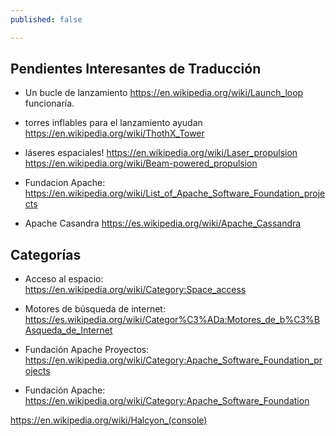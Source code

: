 ```yaml
---
published: false

---
```


## Pendientes Interesantes de Traducción
* Un bucle de lanzamiento https://en.wikipedia.org/wiki/Launch_loop funcionaría.
* torres inflables para el lanzamiento ayudan https://en.wikipedia.org/wiki/ThothX_Tower
* láseres espaciales! https://en.wikipedia.org/wiki/Laser_propulsion https://en.wikipedia.org/wiki/Beam-powered_propulsion

* Fundacion Apache: https://en.wikipedia.org/wiki/List_of_Apache_Software_Foundation_projects

* Apache Casandra https://es.wikipedia.org/wiki/Apache_Cassandra

## Categorías

* Acceso al espacio: https://en.wikipedia.org/wiki/Category:Space_access
* Motores de búsqueda de internet: https://es.wikipedia.org/wiki/Categor%C3%ADa:Motores_de_b%C3%BAsqueda_de_Internet

* Fundación Apache Proyectos: https://en.wikipedia.org/wiki/Category:Apache_Software_Foundation_projects
* Fundación Apache: https://en.wikipedia.org/wiki/Category:Apache_Software_Foundation

https://en.wikipedia.org/wiki/Halcyon_(console)



